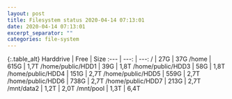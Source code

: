 ```yaml
---
layout: post
title: Filesystem status 2020-04-14 07:13:01
date: 2020-04-14 07:13:01
excerpt_separator: ""
categories: file-system
---
```

{:.table_alt}
Harddrive | Free | Size
:--- | ---: | ---:
/ | 27G | 37G
/home | 615G | 1,7T
/home/public/HDD1 | 39G | 1,8T
/home/public/HDD3 | 58G | 1,8T
/home/public/HDD4 | 151G | 2,7T
/home/public/HDD5 | 559G | 2,7T
/home/public/HDD6 | 738G | 2,7T
/home/public/HDD7 | 213G | 2,7T
/mnt/data2 | 1,2T | 2,0T
/mnt/pool | 1,3T | 6,4T
